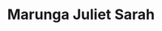 ---
title: "Marunga Juliet Sarah"
url: /malaba-town-council/marunga-juliet-sarah/
shop: newsagent
---